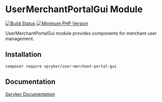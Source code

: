 # UserMerchantPortalGui Module
[![Build Status](https://travis-ci.org/spryker/user-merchant-portal-gui.svg)](https://travis-ci.org/spryker/user-merchant-portal-gui)
[![Minimum PHP Version](https://img.shields.io/badge/php-%3E%3D%207.3-8892BF.svg)](https://php.net/)

UserMerchantPortalGui module provides components for merchant user management.

## Installation

```
composer require spryker/user-merchant-portal-gui
```

## Documentation

[Spryker Documentation](https://academy.spryker.com/developing_with_spryker/module_guide/modules.html)
